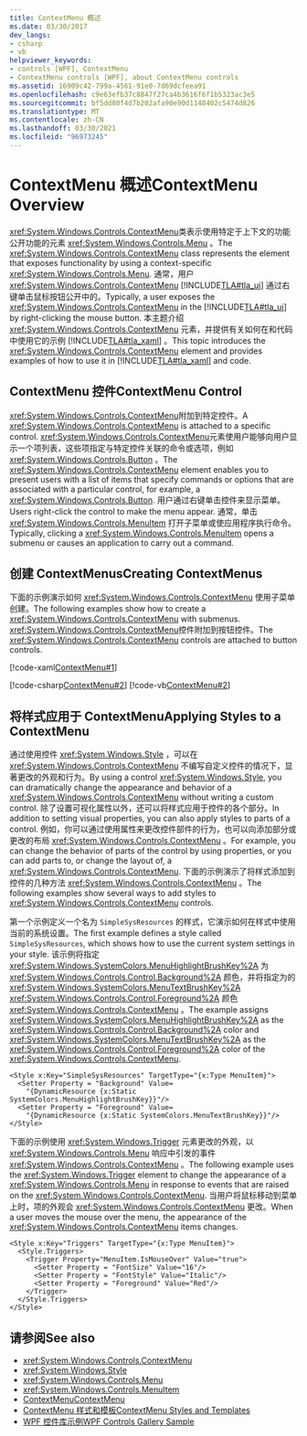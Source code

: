 ```yaml
---
title: ContextMenu 概述
ms.date: 03/30/2017
dev_langs:
- csharp
- vb
helpviewer_keywords:
- controls [WPF], ContextMenu
- ContextMenu controls [WPF], about ContextMenu controls
ms.assetid: 16909c42-799a-4561-91e0-7d69dcfeea91
ms.openlocfilehash: c9e63efb37c8847f27ca4b3616f6f1b5323ac3e5
ms.sourcegitcommit: bf5dd80f4d7b202afa90e90d1148402c5474d826
ms.translationtype: MT
ms.contentlocale: zh-CN
ms.lasthandoff: 03/30/2021
ms.locfileid: "96973245"
---
```

# <a name="contextmenu-overview"></a><span data-ttu-id="0fe0c-102">ContextMenu 概述</span><span class="sxs-lookup"><span data-stu-id="0fe0c-102">ContextMenu Overview</span></span>
<span data-ttu-id="0fe0c-103"><xref:System.Windows.Controls.ContextMenu>类表示使用特定于上下文的功能公开功能的元素 <xref:System.Windows.Controls.Menu> 。</span><span class="sxs-lookup"><span data-stu-id="0fe0c-103">The <xref:System.Windows.Controls.ContextMenu> class represents the element that exposes functionality by using a context-specific <xref:System.Windows.Controls.Menu>.</span></span> <span data-ttu-id="0fe0c-104">通常，用户 <xref:System.Windows.Controls.ContextMenu> [!INCLUDE[TLA#tla_ui](../../../includes/tlasharptla-ui-md.md)] 通过右键单击鼠标按钮公开中的。</span><span class="sxs-lookup"><span data-stu-id="0fe0c-104">Typically, a user exposes the <xref:System.Windows.Controls.ContextMenu> in the [!INCLUDE[TLA#tla_ui](../../../includes/tlasharptla-ui-md.md)] by right-clicking the mouse button.</span></span> <span data-ttu-id="0fe0c-105">本主题介绍 <xref:System.Windows.Controls.ContextMenu> 元素，并提供有关如何在和代码中使用它的示例 [!INCLUDE[TLA#tla_xaml](../../../includes/tlasharptla-xaml-md.md)] 。</span><span class="sxs-lookup"><span data-stu-id="0fe0c-105">This topic introduces the <xref:System.Windows.Controls.ContextMenu> element and provides examples of how to use it in [!INCLUDE[TLA#tla_xaml](../../../includes/tlasharptla-xaml-md.md)] and code.</span></span>  

<a name="contextmenu_control"></a>
## <a name="contextmenu-control"></a><span data-ttu-id="0fe0c-106">ContextMenu 控件</span><span class="sxs-lookup"><span data-stu-id="0fe0c-106">ContextMenu Control</span></span>  
 <span data-ttu-id="0fe0c-107"><xref:System.Windows.Controls.ContextMenu>附加到特定控件。</span><span class="sxs-lookup"><span data-stu-id="0fe0c-107">A <xref:System.Windows.Controls.ContextMenu> is attached to a specific control.</span></span> <span data-ttu-id="0fe0c-108"><xref:System.Windows.Controls.ContextMenu>元素使用户能够向用户显示一个项列表，这些项指定与特定控件关联的命令或选项，例如 <xref:System.Windows.Controls.Button> 。</span><span class="sxs-lookup"><span data-stu-id="0fe0c-108">The <xref:System.Windows.Controls.ContextMenu> element enables you to present users with a list of items that specify commands or options that are associated with a particular control, for example, a <xref:System.Windows.Controls.Button>.</span></span> <span data-ttu-id="0fe0c-109">用户通过右键单击控件来显示菜单。</span><span class="sxs-lookup"><span data-stu-id="0fe0c-109">Users right-click the control to make the menu appear.</span></span> <span data-ttu-id="0fe0c-110">通常，单击 <xref:System.Windows.Controls.MenuItem> 打开子菜单或使应用程序执行命令。</span><span class="sxs-lookup"><span data-stu-id="0fe0c-110">Typically, clicking a <xref:System.Windows.Controls.MenuItem> opens a submenu or causes an application to carry out a command.</span></span>  
  
<a name="creating_contextmenus"></a>
## <a name="creating-contextmenus"></a><span data-ttu-id="0fe0c-111">创建 ContextMenus</span><span class="sxs-lookup"><span data-stu-id="0fe0c-111">Creating ContextMenus</span></span>  
 <span data-ttu-id="0fe0c-112">下面的示例演示如何 <xref:System.Windows.Controls.ContextMenu> 使用子菜单创建。</span><span class="sxs-lookup"><span data-stu-id="0fe0c-112">The following examples show how to create a <xref:System.Windows.Controls.ContextMenu> with submenus.</span></span> <span data-ttu-id="0fe0c-113"><xref:System.Windows.Controls.ContextMenu>控件附加到按钮控件。</span><span class="sxs-lookup"><span data-stu-id="0fe0c-113">The <xref:System.Windows.Controls.ContextMenu> controls are attached to button controls.</span></span>  
  
 [!code-xaml[ContextMenu#1](~/samples/snippets/csharp/VS_Snippets_Wpf/ContextMenu/CSharp/Pane1.xaml#1)]  
  
 [!code-csharp[ContextMenu#2](~/samples/snippets/csharp/VS_Snippets_Wpf/ContextMenu/CSharp/Pane1.xaml.cs#2)]
 [!code-vb[ContextMenu#2](~/samples/snippets/visualbasic/VS_Snippets_Wpf/ContextMenu/VisualBasic/Pane1.xaml.vb#2)]  
  
<a name="applying_styles_to_contextmenu"></a>
## <a name="applying-styles-to-a-contextmenu"></a><span data-ttu-id="0fe0c-114">将样式应用于 ContextMenu</span><span class="sxs-lookup"><span data-stu-id="0fe0c-114">Applying Styles to a ContextMenu</span></span>  
 <span data-ttu-id="0fe0c-115">通过使用控件 <xref:System.Windows.Style> ，可以在 <xref:System.Windows.Controls.ContextMenu> 不编写自定义控件的情况下，显著更改的外观和行为。</span><span class="sxs-lookup"><span data-stu-id="0fe0c-115">By using a control <xref:System.Windows.Style>, you can dramatically change the appearance and behavior of a <xref:System.Windows.Controls.ContextMenu> without writing a custom control.</span></span> <span data-ttu-id="0fe0c-116">除了设置可视化属性以外，还可以将样式应用于控件的各个部分。</span><span class="sxs-lookup"><span data-stu-id="0fe0c-116">In addition to setting visual properties, you can also apply styles to parts of a control.</span></span> <span data-ttu-id="0fe0c-117">例如，你可以通过使用属性来更改控件部件的行为，也可以向添加部分或更改的布局 <xref:System.Windows.Controls.ContextMenu> 。</span><span class="sxs-lookup"><span data-stu-id="0fe0c-117">For example, you can change the behavior of parts of the control by using properties, or you can add parts to, or change the layout of, a <xref:System.Windows.Controls.ContextMenu>.</span></span> <span data-ttu-id="0fe0c-118">下面的示例演示了将样式添加到控件的几种方法 <xref:System.Windows.Controls.ContextMenu> 。</span><span class="sxs-lookup"><span data-stu-id="0fe0c-118">The following examples show several ways to add styles to <xref:System.Windows.Controls.ContextMenu> controls.</span></span>  
  
 <span data-ttu-id="0fe0c-119">第一个示例定义一个名为 `SimpleSysResources` 的样式，它演示如何在样式中使用当前的系统设置。</span><span class="sxs-lookup"><span data-stu-id="0fe0c-119">The first example defines a style called `SimpleSysResources`, which shows how to use the current system settings in your style.</span></span> <span data-ttu-id="0fe0c-120">该示例将指定 <xref:System.Windows.SystemColors.MenuHighlightBrushKey%2A> 为 <xref:System.Windows.Controls.Control.Background%2A> 颜色，并将指定为的 <xref:System.Windows.SystemColors.MenuTextBrushKey%2A> <xref:System.Windows.Controls.Control.Foreground%2A> 颜色 <xref:System.Windows.Controls.ContextMenu> 。</span><span class="sxs-lookup"><span data-stu-id="0fe0c-120">The example assigns <xref:System.Windows.SystemColors.MenuHighlightBrushKey%2A> as the <xref:System.Windows.Controls.Control.Background%2A> color and <xref:System.Windows.SystemColors.MenuTextBrushKey%2A> as the <xref:System.Windows.Controls.Control.Foreground%2A> color of the <xref:System.Windows.Controls.ContextMenu>.</span></span>  
  
```xaml  
<Style x:Key="SimpleSysResources" TargetType="{x:Type MenuItem}">  
  <Setter Property = "Background" Value=
    "{DynamicResource {x:Static SystemColors.MenuHighlightBrushKey}}"/>  
  <Setter Property = "Foreground" Value=
    "{DynamicResource {x:Static SystemColors.MenuTextBrushKey}}"/>  
</Style>  
```  
  
 <span data-ttu-id="0fe0c-121">下面的示例使用 <xref:System.Windows.Trigger> 元素更改的外观，以 <xref:System.Windows.Controls.Menu> 响应中引发的事件 <xref:System.Windows.Controls.ContextMenu> 。</span><span class="sxs-lookup"><span data-stu-id="0fe0c-121">The following example uses the <xref:System.Windows.Trigger> element to change the appearance of a <xref:System.Windows.Controls.Menu> in response to events that are raised on the <xref:System.Windows.Controls.ContextMenu>.</span></span> <span data-ttu-id="0fe0c-122">当用户将鼠标移动到菜单上时，项的外观会 <xref:System.Windows.Controls.ContextMenu> 更改。</span><span class="sxs-lookup"><span data-stu-id="0fe0c-122">When a user moves the mouse over the menu, the appearance of the <xref:System.Windows.Controls.ContextMenu> items changes.</span></span>  
  
```xaml  
<Style x:Key="Triggers" TargetType="{x:Type MenuItem}">  
  <Style.Triggers>  
    <Trigger Property="MenuItem.IsMouseOver" Value="true">  
      <Setter Property = "FontSize" Value="16"/>  
      <Setter Property = "FontStyle" Value="Italic"/>  
      <Setter Property = "Foreground" Value="Red"/>  
    </Trigger>  
  </Style.Triggers>  
</Style>  
```  
  
## <a name="see-also"></a><span data-ttu-id="0fe0c-123">请参阅</span><span class="sxs-lookup"><span data-stu-id="0fe0c-123">See also</span></span>

- <xref:System.Windows.Controls.ContextMenu>
- <xref:System.Windows.Style>
- <xref:System.Windows.Controls.Menu>
- <xref:System.Windows.Controls.MenuItem>
- [<span data-ttu-id="0fe0c-124">ContextMenu</span><span class="sxs-lookup"><span data-stu-id="0fe0c-124">ContextMenu</span></span>](contextmenu.md)
- [<span data-ttu-id="0fe0c-125">ContextMenu 样式和模板</span><span class="sxs-lookup"><span data-stu-id="0fe0c-125">ContextMenu Styles and Templates</span></span>](contextmenu-styles-and-templates.md)
- [<span data-ttu-id="0fe0c-126">WPF 控件库示例</span><span class="sxs-lookup"><span data-stu-id="0fe0c-126">WPF Controls Gallery Sample</span></span>](https://github.com/Microsoft/WPF-Samples/tree/master/Getting%20Started/ControlsAndLayout)
